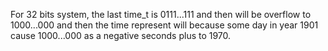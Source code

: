 For 32 bits system, the last time_t is 0111...111 and then will be overflow to
1000...000 and then the time represent will because some day in year 1901 cause
1000...000 as a negative seconds plus to 1970.

